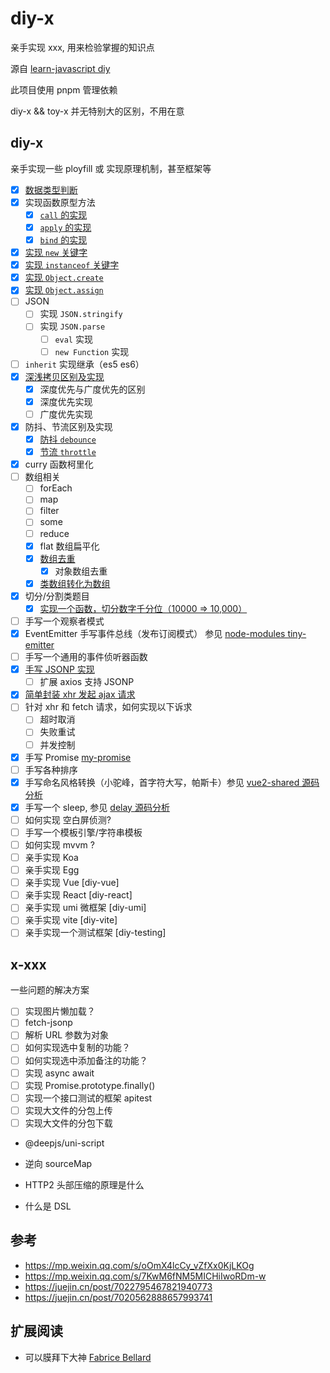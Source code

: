 # diy-x

亲手实现 xxx, 用来检验掌握的知识点

源自 [learn-javascript diy](https://github.com/cloudyan/learn-javascript/tree/master/diy)

此项目使用 pnpm 管理依赖

diy-x && toy-x 并无特别大的区别，不用在意

## diy-x

亲手实现一些 ployfill 或 实现原理机制，甚至框架等

- [x] [数据类型判断](./my-is/readme.md)
- [x] 实现函数原型方法
  - [x] [`call` 的实现](./my-call-apply-bind/readme.md)
  - [x] [`apply` 的实现](./my-call-apply-bind/readme.md)
  - [x] [`bind` 的实现](./my-call-apply-bind/readme.md)
- [x] [实现 `new` 关键字](./my-new/readme.md)
- [x] [实现 `instanceof` 关键字](./my-instanceof/readme.md)
- [x] [实现 `Object.create`](./polyfill-object/create.js)
- [x] [实现 `Object.assign`](./polyfill-object/assign.js)
- [ ] JSON
  - [ ] 实现 `JSON.stringify`
  - [ ] 实现 `JSON.parse`
    - [ ] `eval` 实现
    - [ ] `new Function` 实现
- [ ] `inherit` 实现继承（es5 es6）
- [x] [深浅拷贝区别及实现](./my-clone/readme.md)
  - [x] 深度优先与广度优先的区别
  - [x] 深度优先实现
  - [ ] 广度优先实现
- [x] 防抖、节流区别及实现
  - [x] [防抖 `debounce`](./my-debounce-throttle/readme.md)
  - [x] [节流 `throttle`](./my-debounce-throttle/readme.md)
- [x] curry 函数柯里化
- [ ] 数组相关
  - [ ] forEach
  - [ ] map
  - [ ] filter
  - [ ] some
  - [ ] reduce
  - [x] flat 数组扁平化
  - [x] [数组去重](./my-unique/readme.md)
    - [x] 对象数组去重
  - [x] [类数组转化为数组](./polyfill-array/array-like.js)
- [x] 切分/分割类题目
  - [x] [实现一个函数，切分数字千分位（10000 => 10,000）](./division/thousandth.js)
- [ ] 手写一个观察者模式
- [x] EventEmitter 手写事件总线（发布订阅模式） 参见 [node-modules tiny-emitter](https://github.com/cloudyan/npm-modules/blob/dev/packages/emitter/readme.md)
- [ ] 手写一个通用的事件侦听器函数
- [x] [手写 JSONP 实现](./fetch/jsonp.js)
  - [ ] 扩展 axios 支持 JSONP
- [x] [简单封装 xhr 发起 ajax 请求](./fetch/xhr.js)
- [ ] 针对 xhr 和 fetch 请求，如何实现以下诉求
  - [ ] 超时取消
  - [ ] 失败重试
  - [ ] 并发控制
- [x] 手写 Promise [my-promise](./my-promise/readme.md)
- [ ] 手写各种排序
- [x] 手写命名风格转换（小驼峰，首字符大写，帕斯卡）参见 [vue2-shared 源码分析](https://github.com/cloudyan/npm-modules/blob/dev/packages/vue2/vue2-shared.md)
- [x] 手写一个 sleep, 参见 [delay 源码分析](https://github.com/cloudyan/npm-modules/blob/dev/packages/delay/readme.md)
- [ ] 如何实现 空白屏侦测?
- [ ] 手写一个模板引擎/字符串模板
- [ ] 如何实现 mvvm ?
- [ ] 亲手实现 Koa
- [ ] 亲手实现 Egg
- [ ] 亲手实现 Vue [diy-vue]
- [ ] 亲手实现 React [diy-react]
- [ ] 亲手实现 umi 微框架 [diy-umi]
- [ ] 亲手实现 vite [diy-vite]
- [ ] 亲手实现一个测试框架 [diy-testing]

## x-xxx

一些问题的解决方案

- [ ] 实现图片懒加载？
- [ ] fetch-jsonp
- [ ] 解析 URL 参数为对象
- [ ] 如何实现选中复制的功能？
- [ ] 如何实现选中添加备注的功能？
- [ ] 实现 async await
- [ ] 实现 Promise.prototype.finally()
- [ ] 实现一个接口测试的框架 apitest
- [ ] 实现大文件的分包上传
- [ ] 实现大文件的分包下载
- @deepjs/uni-script
- 逆向 sourceMap


- HTTP2 头部压缩的原理是什么
- 什么是 DSL

## 参考

- https://mp.weixin.qq.com/s/oOmX4lcCy_vZfXx0KjLKOg
- https://mp.weixin.qq.com/s/7KwM6fNM5MICHiIwoRDm-w
- https://juejin.cn/post/7022795467821940773
- https://juejin.cn/post/7020562888657993741

## 扩展阅读

- 可以膜拜下大神 [Fabrice Bellard](https://bellard.org/)
